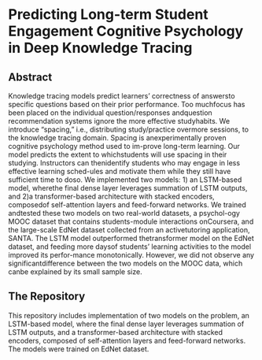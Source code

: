 <h1> Predicting Long-term Student Engagement Cognitive Psychology in Deep Knowledge Tracing </h1>

<h2> Abstract </h2>
  
  Knowledge tracing models predict learners’ correctness of answersto specific questions based on their prior performance. Too muchfocus has been placed on the individual question/responses andquestion recommendation systems ignore the more effective studyhabits. We introduce “spacing,” i.e., distributing study/practice overmore sessions, to the knowledge tracing domain. Spacing is anexperimentally proven cognitive psychology method used to im-prove long-term learning. Our model predicts the extent to whichstudents will use spacing in their studying. Instructors can thenidentify students who may engage in less effective learning sched-ules and motivate them while they still have sufficient time to doso. We implemented two models: 1) an LSTM-based model, wherethe final dense layer leverages summation of LSTM outputs, and 2)a transformer-based architecture with stacked encoders, composedof self-attention layers and feed-forward networks. We trained andtested these two models on two real-world datasets, a psychol-ogy MOOC dataset that contains students-module interactions onCoursera, and the large-scale EdNet dataset collected from an activetutoring application, SANTA. The LSTM model outperformed thetransformer model on the EdNet dataset, and feeding more daysof students’ learning activities to the model improved its perfor-mance monotonically. However, we did not observe any significantdifference between the two models on the MOOC data, which canbe explained by its small sample size.
  
  
  
 <h2> The Repository </h2> 
  This repository includes implementation of two models on the problem, an LSTM-based model, where the final dense layer leverages summation of LSTM outputs, and a transformer-based architecture with stacked encoders, composed of self-attention layers and feed-forward networks. The models were trained on EdNet dataset.
